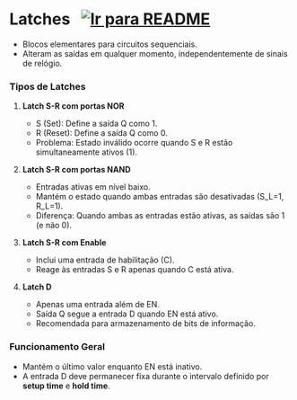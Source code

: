 # Latches &nbsp; [![Ir para README](https://img.shields.io/badge/Indice-Verde?style=for-the-badge)](../../README.md#indice)

- Blocos elementares para circuitos sequenciais.
- Alteram as saídas em qualquer momento, independentemente de sinais de relógio.

### Tipos de Latches
1. **Latch S-R com portas NOR**
   - S (Set): Define a saída Q como 1.
   - R (Reset): Define a saída Q como 0.
   - Problema: Estado inválido ocorre quando S e R estão simultaneamente ativos (1).

2. **Latch S-R com portas NAND**
   - Entradas ativas em nível baixo.
   - Mantém o estado quando ambas entradas são desativadas (S_L=1, R_L=1).
   - Diferença: Quando ambas as entradas estão ativas, as saídas são 1 (e não 0).

3. **Latch S-R com Enable**
   - Inclui uma entrada de habilitação (C).
   - Reage às entradas S e R apenas quando C está ativa.

4. **Latch D**
   - Apenas uma entrada além de EN.
   - Saída Q segue a entrada D quando EN está ativo.
   - Recomendada para armazenamento de bits de informação.

### Funcionamento Geral
- Mantém o último valor enquanto EN está inativo.
- A entrada D deve permanecer fixa durante o intervalo definido por **setup time** e **hold time**.
